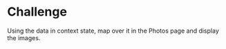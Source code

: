 # Challenge

Using the data in context state, map over it in the Photos page and display the images.

